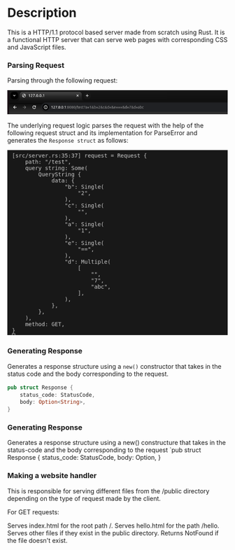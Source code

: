 # Description

This is a HTTP/1.1 protocol based server made from scratch using Rust. It is a functional HTTP server that can serve web pages with corresponding CSS and JavaScript files.

### Parsing Request

Parsing through the following request:

<img src="https://github.com/Minimega12121/HTTP-1.1-Server-from-scratch-using-Rust/blob/main/ss/get_req.png">

The underlying request logic parses the request with the help of the following request struct and its implementation for ParseError and generates the `Response struct` as follows:

<img src="https://github.com/Minimega12121/HTTP-1.1-Server-from-scratch-using-Rust/blob/main/ss/parsedata.png">

### Generating Response

Generates a response structure using a `new()` constructor that takes in the status code and the body corresponding to the request.

```rust
pub struct Response {
    status_code: StatusCode,
    body: Option<String>,
}
```

### Generating Response
Generates a response structure using a new() constructure that takes in the status-code and the body corresponding to the request
`pub struct Response {
    status_code: StatusCode,
    body: Option<String>,
}

### Making a website handler
This is responsible for serving different files from the /public directory depending on the type of request made by the client.

For GET requests:

Serves index.html for the root path /.
Serves hello.html for the path /hello.
Serves other files if they exist in the public directory.
Returns NotFound if the file doesn't exist.

